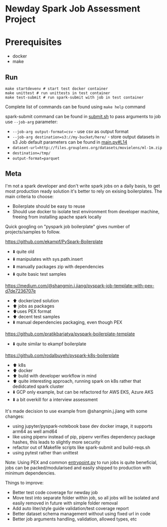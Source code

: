 # Newday Spark Job Assessment Project

# Prerequisites
 - docker
 - make


## Run

```shell
make startdevenv # start test docker container
make unittest # run unittests in test container
make test-submit # run spark-submit with job in test container
```

Complete list of commands can be found using `make help` command

spark-submit command can be found in [submit.sh](./submit.sh)
to pass arguments to job use `--job-arg` parameter:
- `--job-arg output-format=csv` - use csv as output format
- `--job-arg destination=s3://my-bucket/here/` - store output datasets in s3
Job default parameters can be found in [main.py#L14](https://github.com/nurikk/newday-assesment/blob/d8a56aaa012e88b3ac8ccd2dec0f0fcf07a33522/jobs/newday/main.py#L14)
- `dataset-url=http://files.grouplens.org/datasets/movielens/ml-1m.zip`
- `destination=/tmp/`
- `output-format=parquet`
## Meta
I'm not a spark developer and don't write spark jobs on a daily basis,
to get most production ready solution it's better to rely on exising boilerplates. 
The main criteria to choose:
- Boilerplate should be easy to reuse
- Should use docker to isolate test environment from developer machine, freeing from installing apache spark locally

Quick googling on "pyspark job boilerplate" gives number of projects/samples to follow.

https://github.com/ekampf/PySpark-Boilerplate
- :arrow_down: quite old
- :arrow_down: manipulates with sys.path.insert
- :arrow_down: manually packages zip with dependencies
- :arrow_down: quite basic test samples

https://medium.com/@shangmin.j.jiang/pyspark-job-template-with-pex-d7de7236707e
- :arrow_up: dockerized solution
- :arrow_up: jobs as packages
- :arrow_up:uses PEX format
- :arrow_up: decent test samples
- :arrow_down: manual dependencies packaging, even though PEX

https://github.com/pratikbarjatya/pyspark-boilerplate-template
- :arrow_down:  quite similar to ekampf boilerplate

https://github.com/rodalbuyeh/pyspark-k8s-boilerplate
- :arrow_up:  k8s
- :arrow_up:  docker
- :arrow_up:  build with developer workflow in mind    
- :arrow_up:  quite interesting approach, running spark on k8s rather that dedidcated spark cluster
- :arrow_down: GCP only example, but can be refactored for AWS EKS, Azure AKS
- :arrow_down: a bit overkill for a interview assessment

It's made decision to use example from @shangmin.j.jiang with some changes:
- using jupyter/pyspark-notebook base dev docker image, it supports arm64 as well amd64
- like using pipenv instead of pip, pipenv verifies dependency package hashes, this leads to slightly more security
- refactor out of Makefile scripts like spark-submit and build-reqs.sh
- using pytest rather than unittest


Note: Using PEX and common [entrypoint.py](entrypoint.py) to run jobs is quite beneficial, 
jobs can be packed/modularised and easily shipped to production with minimum dependencies.

Things to improve:
 - Better test code coverage for newday job
 - Move test into separate folder within job, so all jobs will be isolated and easily removed in future with simple folder removal
 - Add auto liter/style guide validation/test coverage report
 - Better dataset schema management without using fixed url in code
 - Better job arguments handling, validation, allowed types, etc


